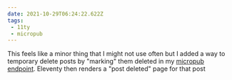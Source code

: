 ```yaml
---
date: 2021-10-29T06:24:22.622Z
tags:
 - 11ty
 - micropub
---
```


This feels like a minor thing that I might not use often but I added a way to temporary delete posts by "marking" them deleted in my [micropub endpoint](https://github.com/benjifs/micropub). Eleventy then renders a "post deleted" page for that post